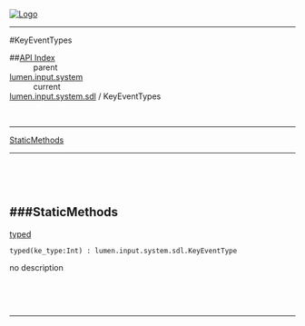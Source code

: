 
[![Logo](../../../../../images/logo.png)](../../../../../index.html)

---

#KeyEventTypes


##[API Index](../../../../../api/index.html#lumen.input)   
&emsp;&emsp;&emsp;parent    
[lumen.input.system](../)     
&emsp;&emsp;&emsp;current    
[lumen.input.system.sdl](./) / KeyEventTypes

<br/>

---


[StaticMethods](#StaticMethods)   


---

&nbsp;   

&nbsp;   

<a class="lift" name="StaticMethods" ></a>
###StaticMethods   
---
<a class="lift" name="typed" href="#typed">typed</a>



`typed(ke_type:Int) : lumen.input.system.sdl.KeyEventType`

<span class="small_desc_flat"> no description </span>   

&nbsp;   



&nbsp;
&nbsp;
&nbsp;

---  


&nbsp;   
&nbsp;   